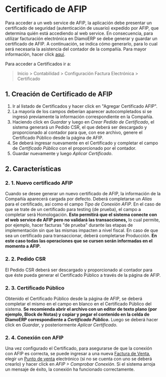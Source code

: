# Certificado de AFIP

Para acceder a un web service de AFIP, la aplicación debe presentar un certificado de seguridad (autenticación de usuario) expedido por AFIP, que determina quién está accediendo al web service. En consecuencia, para utilizar facturación electrónica en DiamoERP se debe generar y guardar un certificado de AFIP.
A continuación, se indica cómo generarlo, para lo cual será necesaria la asistencia del contador de la compañía. Para mayor información, hacer click [aquí](https://www.afip.gob.ar/ws/documentacion/certificados.asp). 

Para acceder a Certificados ir a:

> Inicio > Contabilidad > Configuración Factura Electrónica > Certificado


## 1. Creación de Certificado de AFIP

1. Ir al listado de Certificados y hacer click en "Agregar Certificado AFIP".
2. La mayoría de los campos deberían aparecer autocompletados si se ingresó previamente la información correspondiente en la Compañía. 
3. Haciendo click en *Guardar* y luego en *Crear Pedido de Certificado*, el sistema generará un Pedido CSR, el que deberá ser descargado y proporcionado al contador para que, con ese archivo, genere el Certificado Público desde la página de AFIP. 
4. Se deberá ingresar nuevamente en el Certificado y completar el campo de *Certificado Público* con el proporcionado por el contador.
5. Guardar nuevamente y luego *Aplicar Certificado*. 


## 2. Características

### 2. 1. Nuevo certificado AFIP

Cuando se desee generar un nuevo certificado de AFIP, la información de la Compañía aparecerá cargada por defecto. Deberá completarse un *Alias* para el certificado, así como el campo *Tipo de Conexión AFIP*. En el caso de que se trate de un certificado para testing (de prueba), el campo a completar será Homologación. **Esto permitirá que el sistema conecte con el web service de AFIP pero no validará las transacciones,** lo cual permite, por ejemplo, hacer facturas "de prueba" durante las etapas de implementación sin que las mismas impacten a nivel fiscal. En caso de que sea un certificado para transaccionar, deberá completarse Producción. **En este caso todas las operaciones que se cursen serán informadas en el momento a AFIP.**

### 2. 2. Pedido CSR

El Pedido CSR deberá ser descargado y proporcionado al contador para que éste pueda generar el Certificado Público a través de la página de AFIP.

### 2. 3. Certificado Público

Obtenido el Certificado Público desde la página de AFIP, se deberá completar el mismo en el campo en blanco en el Certificado Público del sistema. **Se recomienda abrir el archivo con un editor de texto plano (por ejemplo, Block de Notas) y copiar y pegar el contenido en la celda de DiamoERP correspondiente a *Certificado Público*.** Luego se deberá hacer click en *Guardar*, y posteriormente *Aplicar Certificado*.

### 2. 4. Conexión con AFIP

Una vez configurado el Certificado, para asegurarse de que la conexión con AFIP es correcta, se puede ingresar a una nueva [Factura de Venta](docs/user/manual/es/accounts/sales-invoice), elegir un [Punto de venta](docs/user/manual/es/accounts/punto-de-venta) electrónico (si no se cuenta con uno se deberá crearlo) y hacer click en *AFIP > Comprobar Conexión*. Si el sistema arroja un mensaje de éxito, la conexión ha funcionado correctamente.





